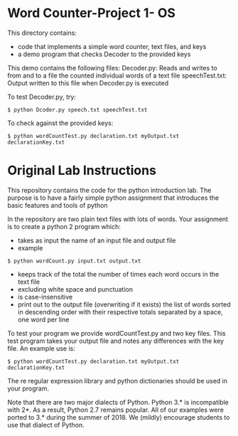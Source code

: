 # Word Counter-Project 1- OS

This directory contains:
* code that implements a simple word counter, text files, and keys
* a demo program that checks Decoder to the provided keys

This demo contains the following files:
 Decoder.py: Reads and writes to from and to a file the counted  individual words of a text file
 speechTest.txt: Output written to this file when Decoder.py is executed

To test Decoder.py, try:
~~~
$ python Dcoder.py speech.txt speechTest.txt
~~~

To check against the provided keys:
~~~
$ python wordCountTest.py declaration.txt myOutput.txt declarationKey.txt
~~~

# Original Lab Instructions
This repository contains the code for the python introduction lab. The
purpose is to have a fairly simple python assignment that introduces
the basic features and tools of python

In the repository are two plain text files with lots of words. Your
assignment is to create a python 2 program which:
* takes as input the name of an input file and output file
* example

`$ python wordCount.py input.txt output.txt`
* keeps track of the total the number of times each word occurs in the text file 
* excluding white space and punctuation
* is case-insensitive
* print out to the output file (overwriting if it exists) the list of
  words sorted in descending order with their respective totals
  separated by a space, one word per line

To test your program we provide wordCountTest.py and two key
files. This test program takes your output file and notes any
differences with the key file. An example use is:

`$ python wordCountTest.py declaration.txt myOutput.txt declarationKey.txt`

The re regular expression library and python dictionaries should be
used in your program. 

Note that there are two major dialects of Python.  Python 3.* is
incompatible with 2*.  As a result, Python 2.7 remains popular.  All
of our examples were ported to 3.* during the summer of 2018.  We (mildly)
encourage students to use that dialect of Python.
